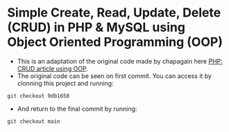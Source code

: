 # Simple Create, Read, Update, Delete (CRUD) in PHP & MySQL using Object Oriented Programming (OOP) 

- This is an adaptation of the original code made by chapagain here [PHP: CRUD article using OOP](http://blog.chapagain.com.np/php-crud-add-edit-delete-view-application-using-oop-object-oriented-programming/).
- The original code can be seen on first commit. You can access it by clonning this project and running:
`````
git checkout 9db1658
`````
- And return to the final commit by running:
`````
git checkout main
`````
